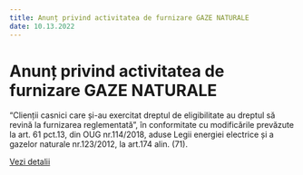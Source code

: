 ```yaml
---
title: Anunț privind activitatea de furnizare GAZE NATURALE
date: 10.13.2022
---
```


# Anunț privind activitatea de furnizare GAZE NATURALE

“Clienții casnici care și-au exercitat dreptul de eligibilitate au dreptul să revină la furnizarea reglementată”, în conformitate cu modificările prevăzute la art. 61 pct.13, din OUG nr.114/2018, aduse Legii energiei electrice și a gazelor naturale nr.123/2012, la art.174 alin. (71).

[Vezi detalii](./homepage/informatii-utile/OUG-114-2018.pdf)

